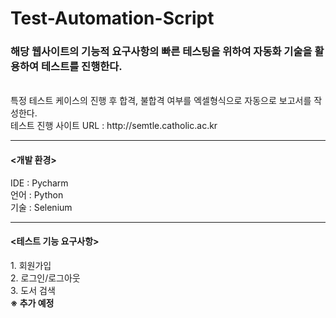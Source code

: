 # Test-Automation-Script
<h3>해당 웹사이트의 기능적 요구사항의 빠른 테스팅을 위하여 자동화 기술을 활용하여 테스트를 진행한다.</h3><br/>
특정 테스트 케이스의 진행 후 합격, 불합격 여부를 엑셀형식으로 자동으로 보고서를 작성한다.<br/>
테스트 진행 사이트 URL : http://semtle.catholic.ac.kr <br/>

------

<h4><개발 환경></h4>
IDE : Pycharm<br/>
언어 : Python<br/>
기술 : Selenium<br/>

------

<h4><테스트 기능 요구사항></h4>
1. 회원가입<br/>
2. 로그인/로그아웃<br/>
3. 도서 검색<br/>
<b>※ 추가 예정</b>
